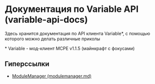 # Документация по Variable API (variable-api-docs)
Здесь хранится документация по API клиента Variable*, с помощью которого можно делать различные приколы

\* Variable - мод-клиент MCPE v1.1.5 (майнкрафт с фокусами)

## Гиперссылки
* [ModuleManager (modulemanager.md)](documentation/modulemanager.md)
